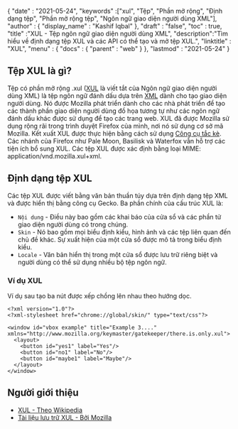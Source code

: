 {
  "date" : "2021-05-24",
  "keywords" :["xul", "Tệp", "Phần mở rộng", "Định dạng tệp", "Phần mở rộng tệp", "Ngôn ngữ giao diện người dùng XML"],
  "author" : {
    "display_name" : "Kashif Iqbal"
},
  "draft" : "false",
  "toc" : true,
  "title" :"XUL - Tệp ngôn ngữ giao diện người dùng XML",
  "description":"Tìm hiểu về định dạng tệp XUL và các API có thể tạo và mở tệp XUL.",
  "linktitle" : "XUL",
  "menu" : {
    "docs" : {
      "parent" : "web"
}
},
  "lastmod" : "2021-05-24"
}

## Tệp XUL là gì?

Tệp có phần mở rộng .xul ([XUL](https://wiki.mozilla.org/XUL:Home_Page) là viết tắt của Ngôn ngữ giao diện người dùng XML) là tệp ngôn ngữ đánh dấu dựa trên [XML](/vi/web/xml/) dành cho tạo giao diện người dùng. Nó được Mozilla phát triển dành cho các nhà phát triển để tạo các thành phần giao diện người dùng đồ họa tương tự như các ngôn ngữ đánh dấu khác được sử dụng để tạo các trang web. XUL đã được Mozilla sử dụng rộng rãi trong trình duyệt Firefox của mình, nơi nó sử dụng cơ sở mã Mozilla. Kết xuất XUL được thực hiện bằng cách sử dụng
[Công cụ tắc kè](https://en.wikipedia.org/wiki/Gecko_(software)). Các nhánh của Firefox như Pale Moon, Basilisk và Waterfox vẫn hỗ trợ các tiện ích bổ sung XUL. Các tệp XUL được xác định bằng loại MIME: application/vnd.mozilla.xul+xml.

## Định dạng tệp XUL

Các tệp XUL được viết bằng văn bản thuần túy dựa trên định dạng tệp XML và được hiển thị bằng công cụ Gecko. Ba phần chính của cấu trúc XUL là:

* `Nội dung` - Điều này bao gồm các khai báo của cửa sổ và các phần tử giao diện người dùng có trong chúng.
* `Skin` - Nó bao gồm mọi biểu định kiểu, hình ảnh và các tệp liên quan đến chủ đề khác. Sự xuất hiện của một cửa sổ được mô tả trong biểu định kiểu.
* `Locale` - Văn bản hiển thị trong một cửa sổ được lưu trữ riêng biệt và người dùng có thể sử dụng nhiều bộ tệp ngôn ngữ.

### Ví dụ XUL

Ví dụ sau tạo ba nút được xếp chồng lên nhau theo hướng dọc.

```
<?xml version="1.0"?>
<?xml-stylesheet href="chrome://global/skin/" type="text/css"?>

<window id="vbox example" title="Example 3...."
xmlns="http://www.mozilla.org/keymaster/gatekeeper/there.is.only.xul">
  <layout>
    <button id="yes1" label="Yes"/>
    <button id="no1" label="No"/>
    <button id="maybe1" label="Maybe"/>
  </layout>
</window>
```

## Người giới thiệu

* [XUL - Theo Wikipedia](https://en.wikipedia.org/wiki/XUL)
* [Tài liệu lưu trữ XUL - Bởi Mozilla](https://wiki.mozilla.org/XUL:Home_Page)


